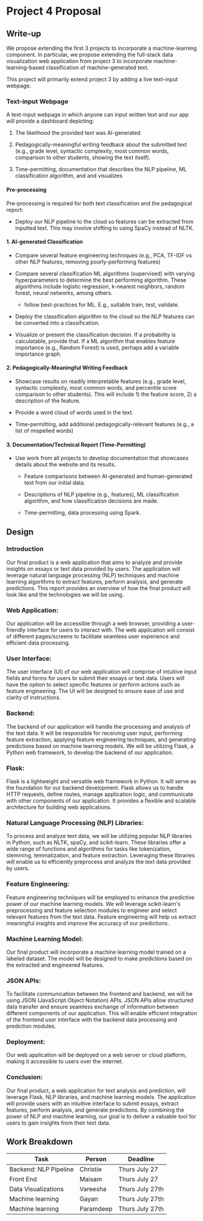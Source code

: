 # Project 4 Proposal

## Write-up

We propose extending the first 3 projects to incorporate a machine-learning component. In particular, we propose extending the full-stack data visualization web application from project 3 to incorporate machine-learning-based classification of machine-generated text. 

This project will primarily extend project 3 by adding a live text-input webpage.

### Text-input Webpage

A text-input webpage in which anyone can input written text and our app will provide a dashboard depicting:

1. The likelihood the provided text was AI-generated

2. Pedagogically-meaningful writing feedback about the submitted text (e.g., grade level, syntactic complexity, most common words, comparison to other students, showing the text itself).

3. Time-permitting, documentation that describes the NLP pipeline, ML classification algorithm, and and visualizes 

#### Pre-processing
Pre-processing is required for both text classification and the pedagogical report:

- Deploy our NLP pipeline to the cloud so features can be extracted from inputted text. This may involve shifting to using SpaCy instead of NLTK.

#### 1. AI-generated Classification 

- Compare several feature engineering techniques (e.g., PCA, TF-IDF vs other NLP features, removing poorly-performing features)

- Compare several classification ML algorithms (supervised) with varying hyperparameters to determine the best performing algorithm. These algorithms include logistic regression, k-nearest neighbors, random forest, neural networks, among others.

    - follow best-practices for ML. E.g., suitable train, test, validate.

- Deploy the classification algorithm to the cloud so the NLP features can be converted into a classification.

- Visualize or present the classification decision. If a probability is calculatable, provide that. If a ML algorithm that enables feature importance (e.g., Random Forest) is used, perhaps add a variable importance graph. 


#### 2. Pedagogically-Meaningful Writing Feedback

- Showcase results on readily interpretable features (e.g., grade level, syntactic complexity, most common words, and percentile score comparison to other students). This will include 1) the feature score, 2) a description of the feature. 

- Provide a word cloud of words used in the text.

- Time-permitting, add additional pedagogically-relevant features (e.g., a list of mispelled words)


#### 3. Documentation/Technical Report (Time-Permitting)

- Use work from all projects to develop documentation that showcases details about the website and its results. 

    - Feature comparisons between AI-generated and human-generated text from our initial data.

    - Descriptions of NLP pipeline (e.g., features), ML classification algorithm, and how classification decisions are made.

    - Time-permitting, data processing using Spark.
 
## Design

### Introduction

Our final product is a web application that aims to analyze and provide insights on essays or text data provided by users. The application will leverage natural language processing (NLP) techniques and machine learning algorithms to extract features, perform analysis, and generate predictions. This report provides an overview of how the final product will look like and the technologies we will be using.

### Web Application: 
Our application will be accessible through a web browser, providing a user-friendly interface for users to interact with. The web application will consist of different pages/screens to facilitate seamless user experience and efficient data processing.

### User Interface: 
The user interface (UI) of our web application will comprise of intuitive input fields and forms for users to submit their essays or text data. Users will have the option to select specific features or perform actions such as feature engineering. The UI will be designed to ensure ease of use and clarity of instructions.

### Backend: 
The backend of our application will handle the processing and analysis of the text data. It will be responsible for receiving user input, performing feature extraction, applying feature engineering techniques, and generating predictions based on machine learning models. We will be utilizing Flask, a Python web framework, to develop the backend of our application.

### Flask: 
Flask is a lightweight and versatile web framework in Python. It will serve as the foundation for our backend development. Flask allows us to handle HTTP requests, define routes, manage application logic, and communicate with other components of our application. It provides a flexible and scalable architecture for building web applications.

### Natural Language Processing (NLP) Libraries: 
To process and analyze text data, we will be utilizing popular NLP libraries in Python, such as NLTK, spaCy, and scikit-learn. These libraries offer a wide range of functions and algorithms for tasks like tokenization, stemming, lemmatization, and feature extraction. Leveraging these libraries will enable us to efficiently preprocess and analyze the text data provided by users.

### Feature Engineering: 
Feature engineering techniques will be employed to enhance the predictive power of our machine learning models. We will leverage scikit-learn's preprocessing and feature selection modules to engineer and select relevant features from the text data. Feature engineering will help us extract meaningful insights and improve the accuracy of our predictions.

### Machine Learning Model: 
Our final product will incorporate a machine learning model trained on a labeled dataset. The model will be designed to make predictions based on the extracted and engineered features. 

### JSON APIs: 
To facilitate communication between the frontend and backend, we will be using JSON (JavaScript Object Notation) APIs. JSON APIs allow structured data transfer and ensure seamless exchange of information between different components of our application. This will enable efficient integration of the frontend user interface with the backend data processing and prediction modules.

### Deployment: 
Our web application will be deployed on a web server or cloud platform, making it accessible to users over the internet. 

### Conclusion: 
Our final product, a web application for text analysis and prediction, will leverage Flask, NLP libraries, and machine learning models. The application will provide users with an intuitive interface to submit essays, extract features, perform analysis, and generate predictions. By combining the power of NLP and machine learning, our goal is to deliver a valuable tool for users to gain insights from their text data.

## Work Breakdown


|Task | Person | Deadline|
| ----------- | ----------- |  ----------- |
|Backend: NLP Pipeline     |  Christie   |  Thurs July 27   |
|Front End     |  Maisam   |  Thurs July 27 |
|Data Visualizations     |  Vareesha   |  Thurs July 27th  |
|Machine learning     |  Gayan   |  Thurs July 27th  |
|Machine learning     |  Paramdeep   |  Thurs July 27th  |


